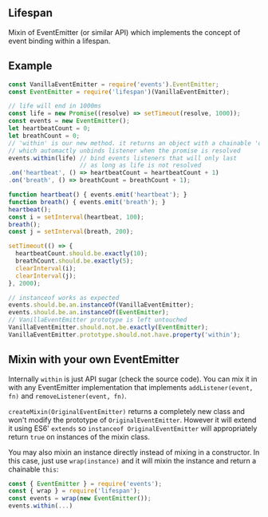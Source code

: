 Lifespan
--------

Mixin of EventEmitter (or similar API) which implements the concept of event binding within a lifespan.


## Example

```js
const VanillaEventEmitter = require('events').EventEmitter;
const EventEmitter = require('lifespan')(VanillaEventEmitter);

// life will end in 1000ms
const life = new Promise((resolve) => setTimeout(resolve, 1000));
const events = new EventEmitter();
let heartbeatCount = 0;
let breathCount = 0;
// 'within' is our new method. it returns an object with a chainable 'on' method
// which automactly unbinds listener when the promise is resolved
events.within(life) // bind events listeners that will only last
                    // as long as life is not resolved
.on('heartbeat', () => heartbeatCount = heartbeatCount + 1)
.on('breath', () => breathCount = breathCount + 1);

function heartbeat() { events.emit('heartbeat'); }
function breath() { events.emit('breath'); }
heartbeat();
const i = setInterval(heartbeat, 100);
breath();
const j = setInterval(breath, 200);

setTimeout(() => {
  heartbeatCount.should.be.exactly(10);
  breathCount.should.be.exactly(5);
  clearInterval(i);
  clearInterval(j);
}, 2000);

// instanceof works as expected
events.should.be.an.instanceOf(VanillaEventEmitter);
events.should.be.an.instanceOf(EventEmitter);
// VanillaEventEmitter prototype is left untouched
VanillaEventEmitter.should.not.be.exactly(EventEmitter);
VanillaEventEmitter.prototype.should.not.have.property('within');

```

## Mixin with your own EventEmitter

Internally `within` is just API sugar (check the source code). You can mix it in with any EventEmitter implementation that implements `addListener(event, fn)` and `removeListener(event, fn)`.

`createMixin(OriginalEventEmitter)` returns a completely new class and won't modify the prototype of `OriginalEventEmitter`. However it will extend it using ES6' `extends` so `instanceof OriginalEventEmitter` will appropriately return `true` on instances of the mixin class.


You may also mixin an instance directly instead of mixing in a constructor. In this case, just use `wrap(instance)` and it will mixin the instance and return a chainable `this`:

```js
const { EventEmitter } = require('events');
const { wrap } = require('lifespan');
const events = wrap(new EventEmitter());
events.within(...)
```

